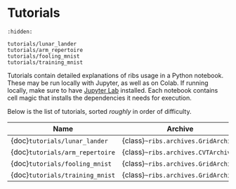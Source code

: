 # Tutorials

```{toctree}
:hidden:

tutorials/lunar_lander
tutorials/arm_repertoire
tutorials/fooling_mnist
tutorials/training_mnist
```

Tutorials contain detailed explanations of ribs usage in a Python notebook.
These may be run locally with Jupyter, as well as on Colab. If running locally,
make sure to have
[Jupyter Lab](https://jupyterlab.readthedocs.io/en/stable/getting_started/installation.html)
installed. Each notebook contains cell magic that installs the dependencies it
needs for execution.

Below is the list of tutorials, sorted _roughly_ in order of difficulty.

| Name                            | Archive                             | Emitter                                    | Optimizer                           |
| ------------------------------- | ----------------------------------- | ------------------------------------------ | ----------------------------------- |
| {doc}`tutorials/lunar_lander`   | {class}`~ribs.archives.GridArchive` |                                            | {class}`~ribs.optimizers.Optimizer` |
| {doc}`tutorials/arm_repertoire` | {class}`~ribs.archives.CVTArchive`  | {class}`~ribs.emitters.ImprovementEmitter` | {class}`~ribs.optimizers.Optimizer` |
| {doc}`tutorials/fooling_mnist`  | {class}`~ribs.archives.GridArchive` |                                            | {class}`~ribs.optimizers.Optimizer` |
| {doc}`tutorials/training_mnist` | {class}`~ribs.archives.GridArchive` |                                            |                                     |
